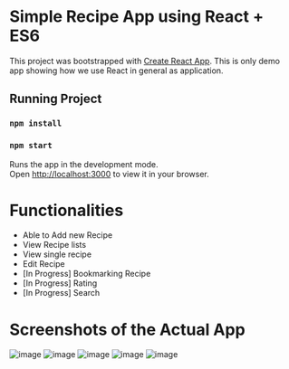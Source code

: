# Simple Recipe App using React + ES6 

This project was bootstrapped with [Create React App](https://github.com/facebook/create-react-app).
This is only demo app showing how we use React in general as application.

## Running Project
### `npm install`
### `npm start`

Runs the app in the development mode.\
Open [http://localhost:3000](http://localhost:3000) to view it in your browser.

# Functionalities 
- Able to Add new Recipe
- View Recipe lists
- View single recipe
- Edit Recipe
- [In Progress] Bookmarking Recipe
- [In Progress] Rating
- [In Progress] Search

# Screenshots of the Actual App
![image](https://user-images.githubusercontent.com/82791084/152117192-4577493a-d762-41ba-9329-6dd281cbc5b8.png)
![image](https://user-images.githubusercontent.com/82791084/154222891-b13f822b-7dfc-45ed-bb07-5fc9a5556691.png)
![image](https://user-images.githubusercontent.com/82791084/152117266-7890b154-2e72-4be2-95fa-2f08cd7b3324.png)
![image](https://user-images.githubusercontent.com/82791084/152117288-1a1bd029-a5f6-49ba-add9-7b5731d6fffd.png)
![image](https://user-images.githubusercontent.com/82791084/152117687-ef683577-4c65-403c-9e24-4691c6b61f73.png)
